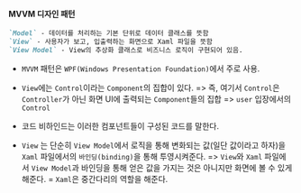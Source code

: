 

#### MVVM 디자인 패턴

```markdown
`Model` - 데이터를 처리하는 기본 단위로 데이터 클래스를 뜻함
`View` - 사용자가 보고, 입출력하는 화면으로 Xaml 파일을 뜻함
`View Model` - View의 추상화 클래스로 비즈니스 로직이 구현되어 있음.
```

- `MVVM` 패턴은 `WPF(Windows Presentation Foundation)`에서 주로 사용.

- `View`에는 `Control`이라는 `Component`의 집합이 있다. => 즉, 여기서 `Control`은 `Controller`가 아닌 화면 UI에 출력되는 `Component`들의 집합 => `user` 입장에서의 `Control`

- 코드 비하인드는 이러한 컴포넌트들이 구성된 코드를 말한다.

- `View` 는 단순히 `View Model`에서 로직을 통해 변화되는 값(일단 값이라고 하자)을 `Xaml` 파일에서의 `바인딩(binding)`을 통해 투영시켜준다. => `View`와 `Xaml` 파일에서 `View Model`과 바인딩을 통해 얻은 값을 가지는 것은 아니지만 화면에 볼 수 있게 해준다. = `Xaml`은 중간다리의 역할을 해준다. 

